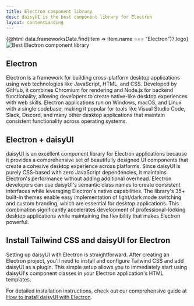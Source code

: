 ```yaml
---
title: Electron component library
desc: daisyUI is the best component library for Electron
layout: contentLanding
---
```


<script>
  import Translate from "$components/Translate.svelte"
  import Testimonials from "$components/Testimonials.svelte"
  export let data
</script>

<div class="mx-auto not-prose max-w-4xl py-12 p-6 from-base-300 rounded-box outline-base-content/5 mt-12 mb-6 items-center justify-center gap-8 bg-linear-to-b bg-center outline-2 outline-offset-6">
<div class="max-w-96 items-center w-full grid grid-cols-2 gap-6 lg:gap-12 [&>svg]:w-full [&>svg]:h-auto mx-auto">
{@html data.frameworksData.find(item => item.name === "Electron")?.logo}
<img class="w-full h-auto" src="https://img.daisyui.com/images/daisyui/mark-static.svg" alt="Best Electron component library" />
</div>
</div>

## Electron

Electron is a framework for building cross-platform desktop applications using web technologies like JavaScript, HTML, and CSS. Developed by GitHub, it combines Chromium for rendering and Node.js for backend functionality, allowing developers to create native-like desktop experiences with web skills. Electron applications run on Windows, macOS, and Linux with a single codebase, making it popular for tools like Visual Studio Code, Slack, Discord, and many other desktop applications that maintain consistent functionality across operating systems.

## Electron + daisyUI

daisyUI is an excellent component library for Electron applications because it provides a comprehensive set of beautifully designed UI components that create a cohesive desktop experience across platforms. Since daisyUI is purely CSS-based with zero JavaScript dependencies, it maintains Electron's performance without adding additional overhead. Electron developers can use daisyUI's semantic class names to create consistent interfaces while leveraging Electron's native capabilities. The library's 35+ built-in themes enable easy implementation of light/dark mode switching and custom branding, which are essential for desktop applications. This combination significantly accelerates development of professional-looking desktop applications while maintaining the flexibility that makes Electron powerful.

<div dir="ltr" class="left-[50%] rtl:left-[-50%] relative translate-x-[-50%] rtl:translate-x-[50%] my-12 w-[calc(100vw-2rem)]">
  <Testimonials items={data.testimonials} limit="6" />
</div>

## Install Tailwind CSS and daisyUI for Electron

Setting up daisyUI with Electron is straightforward. After creating an Electron project, you'll need to install and configure Tailwind CSS and add daisyUI as a plugin. This simple setup allows you to immediately start using daisyUI's component classes in your Electron application's HTML templates.

For detailed installation instructions, check out our comprehensive guide at [How to install daisyUI with Electron](/docs/install/electron/).
